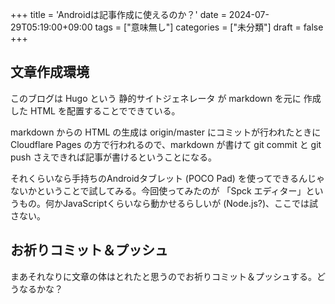 +++
title = 'Androidは記事作成に使えるのか？'
date = 2024-07-29T05:19:00+09:00
tags = ["意味無し"]
categories = ["未分類"]
draft = false
+++

## 文章作成環境

このブログは Hugo という 静的サイトジェネレータ が markdown を元に 作成した HTML を配置することでできている。

markdown からの HTML の生成は origin/master にコミットが行われたときに Cloudflare Pages の方で行われるので、markdown が書けて git commit と git push さえできれば記事が書けるということになる。

それくらいなら手持ちのAndroidタブレット (POCO Pad) を使ってできるんじゃないかということで試してみる。今回使ってみたのが 「Spck エディター」というもの。何かJavaScriptくらいなら動かせるらしいが (Node.js?)、ここでは試さない。

## お祈りコミット＆プッシュ

まあそれなりに文章の体はとれたと思うのでお祈りコミット＆プッシュする。どうなるかな？
